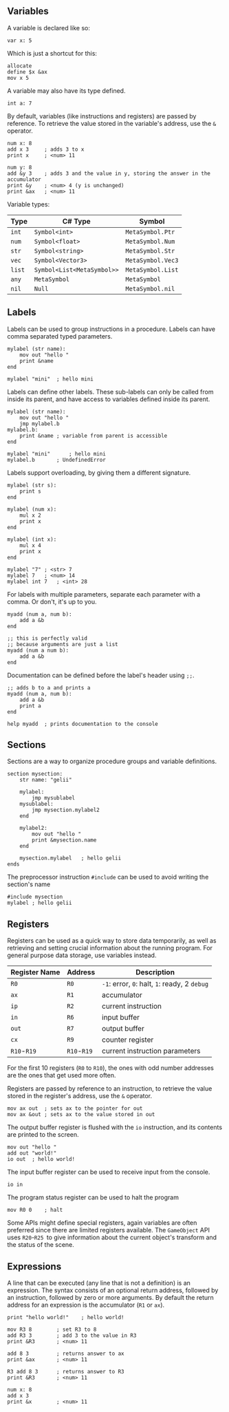 ## Variables

A variable is declared like so:

```assembly
var x: 5
```

Which is just a shortcut for this:

```assembly
allocate
define $x &ax
mov x 5
```

A variable may also have its type defined.

```assembly
int a: 7
```

By default, variables (like instructions and registers) are passed by reference. To retrieve the value stored in the variable's address, use the `&` operator.

```assembly
num x: 8
add x 3		; adds 3 to x
print x		; <num> 11

num y: 8
add &y 3	; adds 3 and the value in y, storing the answer in the accumulator
print &y	; <num> 4 (y is unchanged)
print &ax	; <num> 11
```

Variable types:

| Type   | C# Type                    | Symbol            |
| ------ | -------------------------- | ----------------- |
| `int`  | `Symbol<int>`              | `MetaSymbol.Ptr`  |
| `num`  | `Symbol<float>`            | `MetaSymbol.Num`  |
| `str`  | `Symbol<string>`           | `MetaSymbol.Str`  |
| `vec`  | `Symbol<Vector3>`          | `MetaSymbol.Vec3` |
| `list` | `Symbol<List<MetaSymbol>>` | `MetaSymbol.List` |
| `any`  | `MetaSymbol`               | `MetaSymbol`      |
| `nil`  | `Null`                     | `MetaSymbol.nil`  |

 ## Labels

Labels can be used to group instructions in a procedure. Labels can have comma separated typed parameters.

```assembly
mylabel (str name):
	mov out "hello "
	print &name
end

mylabel "mini"	; hello mini
```

Labels can define other labels. These sub-labels can only be called from inside its parent, and have access to variables defined inside its parent.

```assembly
mylabel (str name):
	mov out "hello "
	jmp mylabel.b
mylabel.b:
	print &name	; variable from parent is accessible
end

mylabel "mini"		; hello mini
mylabel.b		; UndefinedError
```

Labels support overloading, by giving them a different signature.

```assembly
mylabel (str s):
	print s
end

mylabel (num x):
	mul x 2
	print x
end

mylabel (int x):
	mul x 4
	print x
end

mylabel "7"	; <str> 7
mylabel 7	; <num> 14
mylabel int 7	; <int> 28
```

For labels with multiple parameters, separate each parameter with a comma. Or don't, it's up to you.

```assembly
myadd (num a, num b):
	add a &b
end

;; this is perfectly valid
;; because arguments are just a list
myadd (num a num b):
	add a &b
end
```

Documentation can be defined before the label's header using `;;`.

```assembly
;; adds b to a and prints a
myadd (num a, num b):
	add a &b
	print a
end

help myadd	; prints documentation to the console
```

## Sections

Sections are a way to organize procedure groups and variable definitions.

```assembly
section mysection:
	str name: "gelii"

	mylabel:
		jmp mysublabel
	mysublabel:
		jmp mysection.mylabel2
	end

	mylabel2:
		mov out "hello "
		print &mysection.name
	end

	mysection.mylabel	; hello gelii
ends
```

The preprocessor instruction `#include` can be used to avoid writing the section's name

```assembly
#include mysection
mylabel	; hello gelii
```

Registers
---

Registers can be used as a quick way to store data temporarily, as well as retrieving and setting crucial information about the running program. For general purpose data storage, use variables instead.

| Register Name | Address     | Description                                   |
| ------------- | ----------- | --------------------------------------------- |
| `R0`          | `R0`        | `-1`: error, `0`: halt, `1`: ready, 2 `debug` |
| `ax`          | `R1`        | accumulator                                   |
| `ip`          | `R2`        | current instruction                           |
| `in`          | `R6`        | input buffer                                  |
| `out`         | `R7`        | output buffer                                 |
| `cx`          | `R9`        | counter register                              |
| `R10`-`R19`   | `R10`-`R19` | current instruction parameters                |

For the first 10 registers (`R0` to `R10`), the ones with odd number addresses are the ones that get used more often.

Registers are passed by reference to an instruction, to retrieve the value stored in the register's address, use the `&` operator.

```assembly
mov ax out	; sets ax to the pointer for out
mov ax &out	; sets ax to the value stored in out
```

The output buffer register is flushed with the `io` instruction, and its contents are printed to the screen.

```assembly
mov out "hello "
add out "world!"
io out	; hello world!
```

The input buffer register can be used to receive input from the console.

```assembly
io in
```

The program status register can be used to halt the program

```assembly
mov R0 0	; halt
```

Some APIs might define special registers, again variables are often preferred since there are limited registers available. The `GameObject` API uses `R20`-`R25 `to give information about the current object's transform and the status of the scene.

## Expressions

A line that can be executed (any line that is not a definition) is an expression. The syntax consists of an optional return address, followed by an instruction, followed by zero or more arguments. By default the return address for an expression is the accumulator (`R1` or `ax`).

```assembly
print "hello world!"	; hello world!

mov R3 8		; set R3 to 8
add R3 3		; add 3 to the value in R3
print &R3		; <num> 11

add 8 3			; returns answer to ax
print &ax		; <num> 11

R3 add 8 3		; returns answer to R3
print &R3		; <num> 11

num x: 8
add x 3
print &x		; <num> 11
```
